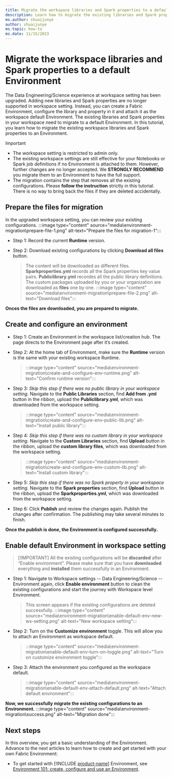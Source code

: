 ```yaml
---
title: Migrate the workspace libraries and Spark properties to a default Environment 
description: Learn how to migrate the existing libraries and Spark properties to an Environment.
ms.author: shuaijunye
author: shuaijunye
ms.topic: how-to
ms.date: 11/15/2023
---
```


# Migrate the workspace libraries and Spark properties to a default Environment

The Data Engineering/Science experience at workspace setting has been upgraded. Adding new libraries and Spark properties are no longer supported in workspace setting. Instead, you can create a Fabric Environment, configure the library and property in it and attach it as the workspace default Environment. The existing libraries and Spark properties in your workspace need to migrate to a default Environment. In this tutorial, you learn how to migrate the existing workspace libraries and Spark properties to an Environment.

> [!IMPORTANT]  
>
> - The workspace setting is restricted to admin only.
> - The existing workspace settings are still effective for your Notebooks or Spark job definitions if no Environment is attached to them. However, further changes are no longer accepted. We **STRONGLY RECOMMEND** you migrate them to an Environment to have the full support.
> - The migration contains the step that removes all the existing configurations. Please **follow the instruction** strictly in this tutorial. There is no way to bring back the files if they are deleted accidentally.
>

## Prepare the files for migration

In the upgraded workspace setting, you can review your existing configurations.
:::image type="content" source="media\environment-migration\prepare-file-1.png" alt-text="Prepare the files for migration-1":::

- Step 1: Record the current **Runtime** version.

- Step 2: Download existing configurations by clicking **Download all files** button.
    >
    > The content will be downloaded as different files. **Sparkproperties.yml** records all the Spark properties key value pairs. **Publiclibrary.yml** recordes all the public library definitions. The custom packages uploaded by you or your organization are downloaded as **files** one by one.
    > :::image type="content" source="media\environment-migration\prepare-file-2.png" alt-text="Download files":::
    >

**Onces the files are downloaded, you are prepared to migrate.**

## Create and configure an environment

- Step 1: Create an Environment in the workspace list/creation hub. The page directs to the Environment page after it’s created.

- Step 2: At the home tab of Environment, make sure the **Runtime** version is the same with your existing workspace Runtime.
    >
    > :::image type="content" source="media\environment-migration\create-and-configure-env-runtime.png" alt-text="Confirm runtime version":::
    >

- Step 3: *Skip this step if there was no public library in your workspace setting.* Navigate to the **Public Libraries** section, find **Add from .yml** button in the ribbon, upload the **Publiclibrary.yml**, which was downloaded from the workspace setting.
    >
    > :::image type="content" source="media\environment-migration\create-and-configure-env-public-lib.png" alt-text="Install public library":::
    >

- Step 4: *Skip this step if there was no custom library in your workspace setting.* Navigate to the **Custom Libraries** section, find **Upload** button in the ribbon, upload the **custom library files**, which was downloaded from the workspace setting.
    >
    > :::image type="content" source="media\environment-migration\create-and-configure-env-custom-lib.png" alt-text="Install custom library":::
    >

- Step 5: *Skip this step if there was no Spark property in your workspace setting.* Navigate to the **Spark properties** section, find **Upload** button in the ribbon, upload the **Sparkproperties.yml**, which was downloaded from the workspace setting.

- Step 6: Click **Publish** and review the changes again. Publish the changes after confirmation. The publishing may take several minutes to finish.

**Once the publish is done, the Environment is configured successfully.**

## Enable default Environment in workspace setting

>
> [!IMPORTANT]
> All the existing configurations will be **discarded** after “Enable environment”. Please make sure that you have **downloaded** everything and **installed** them successfully in an Environment.
>

- Step 1: Navigate to Workspace settings -- Data Engineering/Science -- Environment again, click **Enable environment** button to clean the existing configurations and start the journey with Workspace level Environment.
    >
    > This screen appears if the existing configurations are deleted successfully.
    > :::image type="content" source="media\environment-migration\enable-default-env-new-ws-setting.png" alt-text="New workspace setting":::
    >

- Step 2: Turn on the **Customize environment** toggle. This will allow you to attach an Environment as workspace default.
    >
    > :::image type="content" source="media\environment-migration\enable-default-env-turn-on-toggle.png" alt-text="Turn on customize environment toggle":::
    >

- Step 3: Attach the environment you configured as the workspace default.
    >
    > :::image type="content" source="media\environment-migration\enable-default-env-attach-default.png" alt-text="Attach default environment":::
    >

**Now, we successfully migrate the existing configurations to an Environment.**
:::image type="content" source="media\environment-migration\success.png" alt-text="Migration done":::

## Next steps

In this overview, you get a basic understanding of the Environment. Advance to the next articles to learn how to create and get started with your own Fabric Environment:

- To get started with [!INCLUDE [product-name](../includes/product-name.md)] Environment, see [Environment 101: create, configure and use an Environment](create-and-use-environment.md).